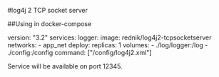 #log4j 2 TCP socket server

##Using in docker-compose

version: "3.2"
services:
  logger:
    image: rednik/log4j2-tcpsocketserver
    networks:
              - app_net
    deploy:
              replicas: 1
    volumes:
              - ./log/logger:/log
              - ./config:/config
    command: ["/config/log4j2.xml"]

Service will be available on port 12345.
